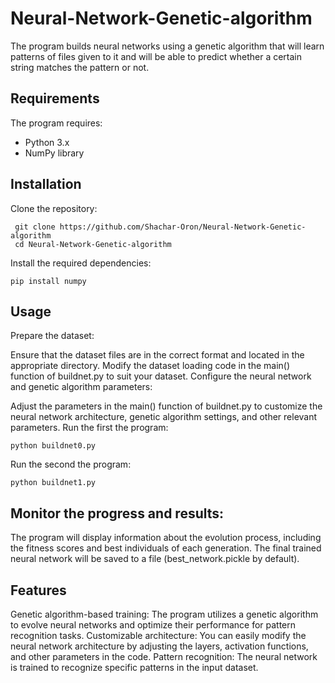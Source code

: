 # Neural-Network-Genetic-algorithm
The program builds neural networks using a genetic algorithm that will learn patterns of files given to it and will be able to predict whether a certain string matches the pattern or not.
## Requirements

The program requires:

- Python 3.x 
- NumPy library
  
## Installation
Clone the repository:
```shell
 git clone https://github.com/Shachar-Oron/Neural-Network-Genetic-algorithm
 cd Neural-Network-Genetic-algorithm
```

Install the required dependencies:
```shell
pip install numpy
```
## Usage
Prepare the dataset:

Ensure that the dataset files are in the correct format and located in the appropriate directory.
Modify the dataset loading code in the main() function of buildnet.py to suit your dataset.
Configure the neural network and genetic algorithm parameters:

Adjust the parameters in the main() function of buildnet.py to customize the neural network architecture, genetic algorithm settings, and other relevant parameters.
Run the first the program:
```shell
python buildnet0.py
```
Run the second the program:
```shell
python buildnet1.py
```
## Monitor the progress and results:
The program will display information about the evolution process, including the fitness scores and best individuals of each generation.
The final trained neural network will be saved to a file (best_network.pickle by default).
## Features
Genetic algorithm-based training: The program utilizes a genetic algorithm to evolve neural networks and optimize their performance for pattern recognition tasks.
Customizable architecture: You can easily modify the neural network architecture by adjusting the layers, activation functions, and other parameters in the code.
Pattern recognition: The neural network is trained to recognize specific patterns in the input dataset.
